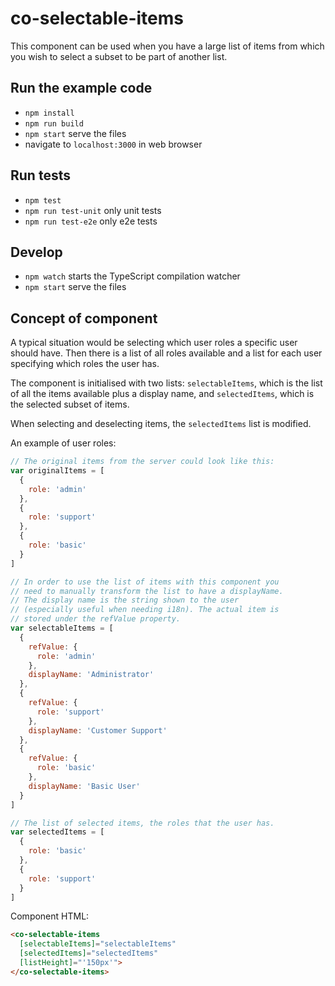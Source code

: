 # co-selectable-items

This component can be used when you have a large list of items from which you wish to select a subset to be part of another list.

## Run the example code

- `npm install`
- `npm run build`
- `npm start` serve the files
- navigate to `localhost:3000` in web browser

## Run tests

- `npm test`
- `npm run test-unit` only unit tests
- `npm run test-e2e` only e2e tests

## Develop

- `npm watch` starts the TypeScript compilation watcher
- `npm start` serve the files


## Concept of component

A typical situation would be selecting which user roles a specific user should have. Then there is a list of all roles available and a list for each user specifying which roles the user has.

The component is initialised with two lists: `selectableItems`, which is the list of all the items available plus a display name, and `selectedItems`, which is the selected subset of items.

When selecting and deselecting items, the `selectedItems` list is modified.

An example of user roles:
```javascript
// The original items from the server could look like this:
var originalItems = [
  {
    role: 'admin'
  },
  {
    role: 'support'
  },
  {
    role: 'basic'
  }
]

// In order to use the list of items with this component you
// need to manually transform the list to have a displayName.
// The display name is the string shown to the user
// (especially useful when needing i18n). The actual item is
// stored under the refValue property.
var selectableItems = [
  {
    refValue: {
      role: 'admin'
    },
    displayName: 'Administrator'
  },
  {
    refValue: {
      role: 'support'
    },
    displayName: 'Customer Support'
  },
  {
    refValue: {
      role: 'basic'
    },
    displayName: 'Basic User'
  }
]

// The list of selected items, the roles that the user has.
var selectedItems = [
  {
    role: 'basic'
  },
  {
    role: 'support'
  }
]
```

Component HTML:
```html
<co-selectable-items
  [selectableItems]="selectableItems"
  [selectedItems]="selectedItems"
  [listHeight]="'150px'">
</co-selectable-items>
```

